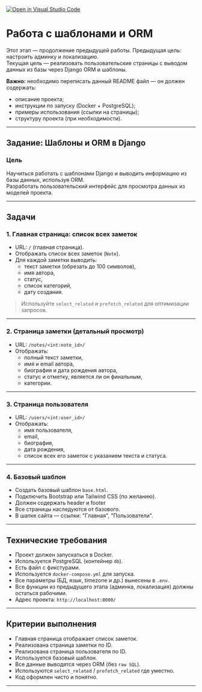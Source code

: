 [![Open in Visual Studio Code](https://classroom.github.com/assets/open-in-vscode-2e0aaae1b6195c2367325f4f02e2d04e9abb55f0b24a779b69b11b9e10269abc.svg)](https://classroom.github.com/online_ide?assignment_repo_id=20547757&assignment_repo_type=AssignmentRepo)
# Работа с шаблонами и ORM

Этот этап — продолжение предыдущей работы. Предыдущая цель: настроить админку и локализацию.  
Текущая цель — реализовать пользовательские страницы с выводом данных из базы через Django ORM и шаблоны.

**Важно:** необходимо переписать данный README файл — он должен содержать:
- описание проекта;
- инструкции по запуску (Docker + PostgreSQL);
- примеры использования (ссылки на страницы);
- структуру проекта (при необходимости).

---

## Задание: Шаблоны и ORM в Django

### Цель

Научиться работать с шаблонами Django и выводить информацию из базы данных, используя ORM.  
Разработать пользовательский интерфейс для просмотра данных из моделей проекта.

---

## Задачи

### 1. Главная страница: список всех заметок

- URL: `/` (главная страница).
- Отображать список всех заметок (`Note`).
- Для каждой заметки выводить:
  - текст заметки (обрезать до 100 символов),
  - имя автора,
  - статус,
  - список категорий,
  - дату создания.

> Используйте `select_related` и `prefetch_related` для оптимизации запросов.

---

### 2. Страница заметки (детальный просмотр)

- URL: `/notes/<int:note_id>/`
- Отображать:
  - полный текст заметки,
  - имя и email автора,
  - биография и дата рождения автора,
  - статус и отметку, является ли он финальным,
  - категории.

---

### 3. Страница пользователя

- URL: `/users/<int:user_id>/`
- Отображать:
  - имя пользователя,
  - email,
  - биография,
  - дата рождения,
  - список всех его заметок с указанием текста и статуса.

---

### 4. Базовый шаблон

- Создать базовый шаблон `base.html`.
- Подключить Bootstrap или Tailwind CSS (по желанию).
- Должен содержать header и footer
- Все страницы наследуются от базового.
- В шапке сайта — ссылки: "Главная", "Пользователи".

---

## Технические требования

- Проект должен запускаться в Docker.
- Используется PostgreSQL (контейнер `db`).
- Есть файл с фикстурами.
- Используется `docker-compose.yml` для запуска.
- Все параметры (БД, язык, timezone и др.) вынесены в `.env`.
- Все функции из предыдущего этапа (админка, локализация) должны остаться рабочими.
- Адрес проекта: `http://localhost:8000/`

---

## Критерии выполнения

- Главная страница отображает список заметок.
- Реализована страница заметки по ID.
- Реализована страница пользователя по ID.
- Используется базовый шаблон.
- Все данные выводятся через ORM (без `raw SQL`).
- Используются `select_related` / `prefetch_related` где уместно.
- Код оформлен чисто и понятно.

---
